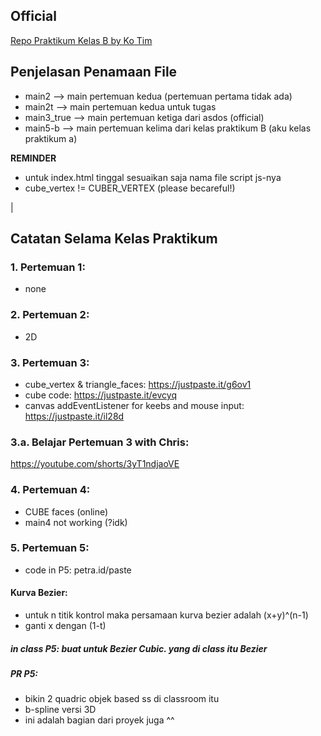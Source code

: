 ## Official
[Repo Praktikum Kelas B by Ko Tim](https://github.com/AlynxNeko/grafkom-b)

## Penjelasan Penamaan File
- main2 --> main pertemuan kedua (pertemuan pertama tidak ada)
- main2t --> main pertemuan kedua untuk tugas
- main3_true --> main pertemuan ketiga dari asdos (official)
- main5-b --> main pertemuan kelima dari kelas praktikum B (aku kelas praktikum a)

**REMINDER**
- untuk index.html tinggal sesuaikan saja nama file script js-nya
- cube_vertex != CUBER_VERTEX (please becareful!)

<!-- GENERAL END -->
|
##  Catatan Selama Kelas Praktikum
### 1. Pertemuan 1:
- none


### 2. Pertemuan 2:
- 2D


### 3. Pertemuan 3:
- cube_vertex & triangle_faces: https://justpaste.it/g6ov1
- cube code: https://justpaste.it/evcyq
- canvas addEventListener for keebs and mouse input: https://justpaste.it/il28d


### 3.a. Belajar Pertemuan 3 with Chris:
https://youtube.com/shorts/3yT1ndjaoVE


### 4. Pertemuan 4:
- CUBE faces (online)
- main4 not working (?idk)


### 5. Pertemuan 5:
- code in P5: petra.id/paste
#### Kurva Bezier:
- untuk n titik kontrol maka persamaan kurva bezier adalah (x+y)^(n-1)
- ganti x dengan (1-t) 
##### in class P5: buat untuk Bezier Cubic. yang di class itu Bezier
##### PR P5:
- bikin 2 quadric objek based ss di classroom itu
- b-spline versi 3D
- ini adalah bagian dari proyek juga ^^